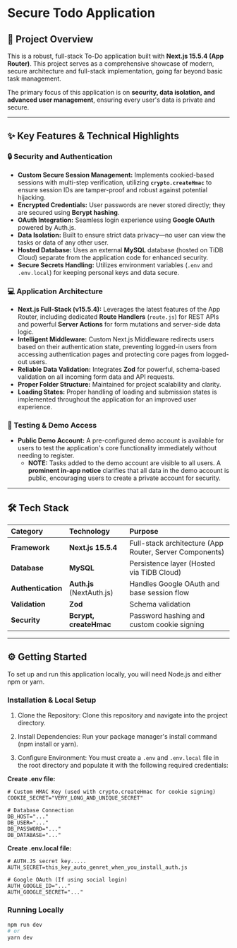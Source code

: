# Secure Todo Application

## 🚀 Project Overview

This is a robust, full-stack To-Do application built with **Next.js 15.5.4 (App Router)**. This project serves as a comprehensive showcase of modern, secure architecture and full-stack implementation, going far beyond basic task management.

The primary focus of this application is on **security, data isolation, and advanced user management**, ensuring every user's data is private and secure.

---

## ✨ Key Features & Technical Highlights

### 🔒 Security and Authentication

- **Custom Secure Session Management:** Implements cookied-based sessions with multi-step verification, utilizing **`crypto.createHmac`** to ensure session IDs are tamper-proof and robust against potential hijacking.
- **Encrypted Credentials:** User passwords are never stored directly; they are secured using **Bcrypt hashing**.
- **OAuth Integration:** Seamless login experience using **Google OAuth** powered by Auth.js.
- **Data Isolation:** Built to ensure strict data privacy—no user can view the tasks or data of any other user.
- **Hosted Database:** Uses an external **MySQL** database (hosted on TiDB Cloud) separate from the application code for enhanced security.
- **Secure Secrets Handling:** Utilizes environment variables (`.env` and `.env.local`) for keeping personal keys and data secure.

### 💻 Application Architecture

- **Next.js Full-Stack (v15.5.4):** Leverages the latest features of the App Router, including dedicated **Route Handlers** (`route.js`) for REST APIs and powerful **Server Actions** for form mutations and server-side data logic.
- **Intelligent Middleware:** Custom Next.js Middleware redirects users based on their authentication state, preventing logged-in users from accessing authentication pages and protecting core pages from logged-out users.
- **Reliable Data Validation:** Integrates **Zod** for powerful, schema-based validation on all incoming form data and API requests.
- **Proper Folder Structure:** Maintained for project scalability and clarity.
- **Loading States:** Proper handling of loading and submission states is implemented throughout the application for an improved user experience.

### 🧪 Testing & Demo Access

- **Public Demo Account:** A pre-configured demo account is available for users to test the application's core functionality immediately without needing to register.
  - **NOTE:** Tasks added to the demo account are visible to all users. A **prominent in-app notice** clarifies that all data in the demo account is public, encouraging users to create a private account for security.

---

## 🛠️ Tech Stack

| Category           | Technology                | Purpose                                                 |
| :----------------- | :------------------------ | :------------------------------------------------------ |
| **Framework**      | **Next.js 15.5.4**        | Full-stack architecture (App Router, Server Components) |
| **Database**       | **MySQL**                 | Persistence layer (Hosted via TiDB Cloud)               |
| **Authentication** | **Auth.js** (NextAuth.js) | Handles Google OAuth and base session flow              |
| **Validation**     | **Zod**                   | Schema validation                                       |
| **Security**       | **Bcrypt, createHmac**    | Password hashing and custom cookie signing              |

---

## ⚙️ Getting Started

To set up and run this application locally, you will need Node.js and either npm or yarn.

### Installation & Local Setup

1. Clone the Repository: Clone this repository and navigate into the project directory.

2. Install Dependencies: Run your package manager's install command (npm install or yarn).

3. Configure Environment: You must create a `.env` and `.env.local` file in the root directory and populate it with the following required credentials:

**Create .env file:**

  ```env
  # Custom HMAC Key (used with crypto.createHmac for cookie signing)
  COOKIE_SECRET="VERY_LONG_AND_UNIQUE_SECRET"

  # Database Connection
  DB_HOST="..."
  DB_USER="..."
  DB_PASSWORD="..."
  DB_DATABASE="..."
  ```

**Create .env.local file:**

  ```env.local
  # AUTH.JS secret key.....
  AUTH_SECRET=this_key_auto_genret_when_you_install_auth.js

  # Google OAuth (If using social login)
  AUTH_GOOGLE_ID="..."
  AUTH_GOOGLE_SECRET="..." 
```

### Running Locally

```bash
npm run dev
# or
yarn dev
```
